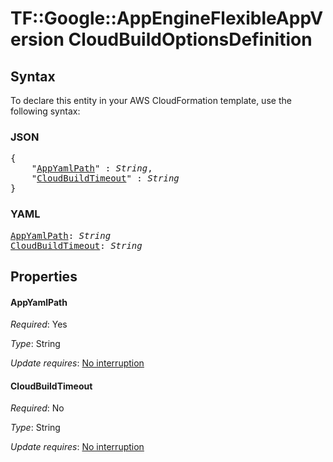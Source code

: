 # TF::Google::AppEngineFlexibleAppVersion CloudBuildOptionsDefinition

## Syntax

To declare this entity in your AWS CloudFormation template, use the following syntax:

### JSON

<pre>
{
    "<a href="#appyamlpath" title="AppYamlPath">AppYamlPath</a>" : <i>String</i>,
    "<a href="#cloudbuildtimeout" title="CloudBuildTimeout">CloudBuildTimeout</a>" : <i>String</i>
}
</pre>

### YAML

<pre>
<a href="#appyamlpath" title="AppYamlPath">AppYamlPath</a>: <i>String</i>
<a href="#cloudbuildtimeout" title="CloudBuildTimeout">CloudBuildTimeout</a>: <i>String</i>
</pre>

## Properties

#### AppYamlPath

_Required_: Yes

_Type_: String

_Update requires_: [No interruption](https://docs.aws.amazon.com/AWSCloudFormation/latest/UserGuide/using-cfn-updating-stacks-update-behaviors.html#update-no-interrupt)

#### CloudBuildTimeout

_Required_: No

_Type_: String

_Update requires_: [No interruption](https://docs.aws.amazon.com/AWSCloudFormation/latest/UserGuide/using-cfn-updating-stacks-update-behaviors.html#update-no-interrupt)

